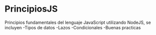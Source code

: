 # PrincipiosJS

Principios fundamentales del lenguaje JavaScript utilizando NodeJS, se incluyen
-Tipos de datos
-Lazos
-Condicionales
-Buenas practicas

